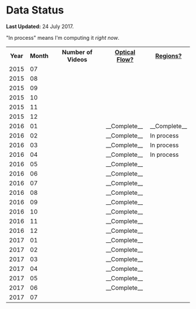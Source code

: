 # Data Status

__Last Updated:__   24 July 2017.





"In process" means I'm computing it _right now_.


<table>
  <tr><th>Year</th><th>Month</th><th>Number of Videos</th>
        <th><a href="OpticalFlowJson.md">Optical Flow?</a></th>
        <th><a href="OpticalFlowRegionsJson.md">Regions?</a></th>
  </tr>
  <tr>
    <td>2015</td>
    <td>07</td>
    <td></td>
    <td></td>
    <td></td>
  </tr>
  <tr>
    <td>2015</td>
    <td>08</td>
    <td></td>
    <td></td>
    <td></td>
  </tr>
  <tr>
    <td>2015</td>
    <td>09</td>
    <td></td>
    <td></td>
    <td></td>
  </tr>
  <tr>
    <td>2015</td>
    <td>10</td>
    <td></td>
    <td></td>
    <td></td>
  </tr>
  <tr>
    <td>2015</td>
    <td>11</td>
    <td></td>
    <td></td>
    <td></td>
  </tr>
  <tr>
    <td>2015</td>
    <td>12</td>
    <td></td>
    <td></td>
    <td></td>
  </tr>
  <tr>
    <td>2016</td>
    <td>01</td>
    <td></td>
    <td>__Complete__</td>
    <td>__Complete__</td>
  </tr>
  <tr>
    <td>2016</td>
    <td>02</td>
    <td></td>
    <td>__Complete__</td>
    <td>In process</td>
  </tr>
  <tr>
    <td>2016</td>
    <td>03</td>
    <td></td>
    <td>__Complete__</td>
    <td>In process</td>
  </tr>
  <tr>
    <td>2016</td>
    <td>04</td>
    <td></td>
    <td>__Complete__</td>
    <td>In process</td>
  </tr>
  <tr>
    <td>2016</td>
    <td>05</td>
    <td></td>
    <td>__Complete__</td>
    <td></td>
  </tr>
  <tr>
    <td>2016</td>
    <td>06</td>
    <td></td>
    <td>__Complete__</td>
    <td></td>
  </tr>
  <tr>
    <td>2016</td>
    <td>07</td>
    <td></td>
    <td>__Complete__</td>
    <td></td>
  </tr>
  <tr>
    <td>2016</td>
    <td>08</td>
    <td></td>
    <td>__Complete__</td>
    <td></td>
  </tr>
  <tr>
    <td>2016</td>
    <td>09</td>
    <td></td>
    <td>__Complete__</td>
    <td></td>
  </tr>
  <tr>
    <td>2016</td>
    <td>10</td>
    <td></td>
    <td>__Complete__</td>
    <td></td>
  </tr>
  <tr>
    <td>2016</td>
    <td>11</td>
    <td></td>
    <td>__Complete__</td>
    <td></td>
  </tr>
  <tr>
    <td>2016</td>
    <td>12</td>
    <td></td>
    <td>__Complete__</td>
    <td></td>
  </tr>
  <tr>
    <td>2017</td>
    <td>01</td>
    <td></td>
    <td>__Complete__</td>
    <td></td>
  </tr>
  <tr>
    <td>2017</td>
    <td>02</td>
    <td></td>
    <td>__Complete__</td>
    <td></td>
  </tr>
  <tr>
    <td>2017</td>
    <td>03</td>
    <td></td>
    <td>__Complete__</td>
    <td></td>
  </tr>
  <tr>
    <td>2017</td>
    <td>04</td>
    <td></td>
    <td>__Complete__</td>
    <td></td>
  </tr>
  <tr>
    <td>2017</td>
    <td>05</td>
    <td></td>
    <td>__Complete__</td>
    <td></td>
  </tr>
  <tr>
    <td>2017</td>
    <td>06</td>
    <td></td>
    <td>__Complete__</td>
    <td></td>
  </tr>
  <tr>
    <td>2017</td>
    <td>07</td>
    <td></td>
    <td></td>
    <td></td>
  </tr>
</table>
